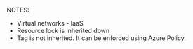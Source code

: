 NOTES:
- Virtual networks - IaaS
- Resource lock is inherited down
- Tag is not inherited. It can be enforced using Azure Policy.
